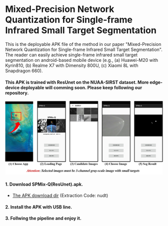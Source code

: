 # Mixed-Precision Network Quantization for Single-frame Infrared Small Target Segmentation

This is the deployable APK file of the method in our paper "Mixed-Precision Network Quantization for Single-frame Infrared Small Target Segmentation". The reader can easily achieve single-frame infrared small target segmentation on android-based mobile device (e.g., (a) Huawei-M20 with Kyrin810, (b) Realme X7 with Dimensity 800U, (c) Xiaomi 8L with Snapdragon 660). 

#### This APK is trained with ResUnet on the NUAA-SIRST dataset. More edge-device deployable will comming soon. Please keep following our repository.

![outline](Pipeline.png)

#### 1. Download SPMix-Q(ResUnet).apk.
* [The APK download dir](https://pan.baidu.com/s/1qh3UzyUZFDmkoV7CDl2U3Q?pwd=nudt) (Extraction Code: nudt)
#### 2. Install the APK with USB line.
#### 3. Follwing the pipeline and enjoy it.




